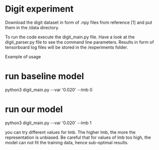 # Digit experiment
Download the digit dataset in form of .npy files from reference [1] and put them in the /data directory.

To run the code execute the digit_main.py file. Have a look at the digit_parser.py file to see the command line parameters.
Results in form of tensorboard log files will be stored in the /experiments folder.

Example of usage

# run baseline model
python3 digit_main.py --var '0.020' --lmb 0

# run our model
python3 digit_main.py --var '0.020' --lmb 1



you can try different values for lmb. The higher lmb, the more the representation is unbiased. Be careful that
for values of lmb too high, the model can not fit the training data, hence sub-optimal results.
